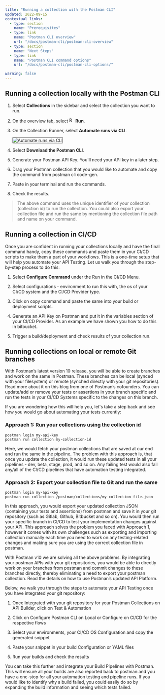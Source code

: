 ```yaml
---
title: "Running a collection with the Postman CLI"
updated: 2022-09-15
contextual_links:
  - type: section
    name: "Prerequisites"
  - type: link
    name: "Postman CLI overview"
    url: "/docs/postman-cli/postman-cli-overview"
  - type: section
    name: "Next Steps"
  - type: link
    name: "Postman CLI command options"
    url: "/docs/postman-cli/postman-cli-options/"

warning: false
---
```


## Running a collection locally with the Postman CLI

1. Select **Collections** in the sidebar and select the collection you want to run.

1. On the overview tab, select <img alt="Runner icon" src="https://assets.postman.com/postman-docs/icon-runner-v9.jpg#icon" width="16px"> **Run**.

1. On the Collection Runner, select **Automate runs via CLI**.

    <img alt="Automate runs via CLI" src="https://assets.postman.com/postman-docs/automate-cli-v10.jpg" style="border: 1px solid #4a4a4a">

1. Select **Download the Postman CLI**.

1. Generate your Postman API Key. You'll need your API key in a later step.

1. Drag your Postman collection that you would like to automate and copy the command from postman cli code-gen.

1. Paste in your terminal and run the commands.

1. Check the results.

 > The above command uses the unique identifier of your collection (collection id) to run the collection. You could also export your collection file and run the same by mentioning the collection file path and name on your command.

## Running a collection in CI/CD

Once you are confident in running your collections locally and have the final command handy, copy these commands and paste them in your CI/CD scripts to make them a part of your workflows. This is a one-time setup that will help you automate your API Testing. Let us walk you through the step-by-step process to do this:

1. Select **Configure Command** under the Run in the CI/CD Menu.

1. Select configurations - environment to run this with, the os of your CI/CD system and the CI/CD Provider type.

1. Click on copy command and paste the same into your build or deployment scripts.

1. Generate an API Key on Postman and put it in the variables section of your CI/CD Provider. As an example we have shown you how to do this in bitbucket.

1. Trigger a build/deployment and check results of your collection run.

## Running collections on local or remote Git branches

With Postman’s latest version 10 release, you will be able to create branches and work on the same in Postman. These branches can be local (synced with your filesystem) or remote (synched directly with your git repositories). Read more about it on this blog <link this blog> from one of Postman’s cofounders. You can update/add or remove your tests or assertions in your branch specific and run the tests in your CI/CD Systems specific to the changes on this branch.

If you are wondering how this will help you, let's take a step back and see how you would go about automating your tests currently:

### Approach 1: Run your collections using the collection id

    postman login my-api-key
    postman run collection my-collection-id

Here, we would fetch your postman collections that are saved at our end and run the same in the pipeline. The problem with this approach is, that once you update the collection, it would run these updated tests in all your pipelines - dev, beta, stage, prod, and so on. Any failing test would also fail any/all of the CI/CD pipelines that have automation testing integrated.

### Approach 2: Export your collection file to Git and run the same

    postman login my-api-key
    postman run collection /postman/collections/my-collection-file.json

In this approach, you would export your updated collection JSON (containing your tests and assertions) from postman and save it in your git repository (such as Gitlab, Github, Bitbucket and so on). You would then run your specific branch in CI/CD to test your implementation changes against your API. This approach solves the problem you faced with Approach 1, however it comes with its own challenges such as exporting and importing collection manually each time you need to work on any testing-related changes and making sure you are using the correct collection file in postman.

With Postman v10 we are solving all the above problems. By integrating your postman APIs with your git repositories, you would be able to directly work on your branches from postman and commit changes to these branches directly, thereby eliminating a need to export your postman collection. Read the details on how to use Postman’s updated API Platform.

Below, we walk you through the steps to automate your API Testing once you have integrated your git repository:

1. Once Integrated with your git repository for your Postman Collections on API Builder, click on Test & Automation

1. Click on Configure Postman CLI on Local or Configure on CI/CD for the respective flows

1. Select your environments, your CI/CD OS Configuration and copy the generated snippet

1. Paste your snippet in your build Configuration or YAML files

1. Run your builds and check the results

You can take this further and integrate your Build Pipelines with Postman. This will ensure all your builds are also reported back to postman and you have a one-stop for all your automation testing and pipeline runs. If you would like to identify why a build failed, you could easily do so by expanding the build information and seeing which tests failed.
